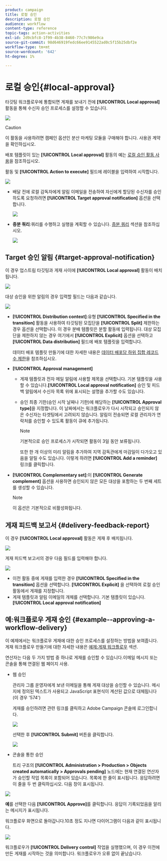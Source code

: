 ```yaml
---
product: campaign
title: 로컬 승인
description: 로컬 승인
audience: workflow
content-type: reference
topic-tags: action-activities
exl-id: 2d9cbfc8-1f99-4b38-8460-77c7c986e9ca
source-git-commit: 98d646919fedc66ee9145522ad0c5f15b25dbf2e
workflow-type: tm+mt
source-wordcount: '642'
ht-degree: 1%

---
```


# 로컬 승인{#local-approval}

타깃팅 워크플로우에 통합되면 게재를 보내기 전에 **[!UICONTROL Local approval]** 활동을 통해 수신자 승인 프로세스를 설정할 수 있습니다.

![](assets/local_validation_0.png)

>[!CAUTION]
>
>이 활동을 사용하려면 캠페인 옵션인 분산 마케팅 모듈을 구매해야 합니다. 사용권 계약을 확인하십시오.

배포 템플릿이 있는 **[!UICONTROL Local approval]** 활동의 예는 [로컬 승인 활동 사용](../../workflow/using/using-the-local-approval-activity.md)을 참조하십시오.

활동 및 **[!UICONTROL Action to execute]** 필드에 레이블을 입력하여 시작합니다.

![](assets/local_validation_1.png)

* 배달 전에 로컬 감독자에게 알림 이메일을 전송하여 자신에게 할당된 수신자를 승인하도록 요청하려면 **[!UICONTROL Target approval notification]** 옵션을 선택합니다.

   ![](assets/local_validation_intro_2.png)

* **증분 쿼리**:쿼리를 수행하고 실행을 계획할 수 있습니다. [증분 쿼리](../../workflow/using/incremental-query.md) 섹션을 참조하십시오.

   ![](assets/local_validation_intro_3.png)

## Target 승인 알림 {#target-approval-notification}

이 경우 업스트림 타깃팅과 게재 사이에 **[!UICONTROL Local approval]** 활동이 배치됩니다.

![](assets/local_validation_2.png)

대상 승인을 위한 알림의 경우 입력할 필드는 다음과 같습니다.

![](assets/local_validation_3.png)

* **[!UICONTROL Distribution context]**:유형  **[!UICONTROL Specified in the transition]** 활동을 사용하여 타깃팅된 모집단을  **[!UICONTROL Split]** 제한하는 경우 옵션을 선택합니다. 이 경우 분배 템플릿은 분할 활동에 입력됩니다. 대상 모집단을 제한하지 않는 경우 여기에서 **[!UICONTROL Explicit]** 옵션을 선택하고 **[!UICONTROL Data distribution]** 필드에 배포 템플릿을 입력합니다.

   데이터 배포 템플릿 만들기에 대한 자세한 내용은 [데이터 배포당 하위 집합 레코드 수 제한](../../workflow/using/split.md#limiting-the-number-of-subset-records-per-data-distribution)을 참조하십시오.

* **[!UICONTROL Approval management]**

   * 게재 템플릿과 전자 메일 알림에 사용할 제목을 선택합니다. 기본 템플릿을 사용할 수 있습니다.**[!UICONTROL Local approval notification]** 승인 및 피드백 알림에서 수신자 목록 위에 표시되는 설명을 추가할 수도 있습니다.
   * 승인 최종 기한(승인 시작 날짜나 기한)에 해당하는 **[!UICONTROL Approval type]**&#x200B;을 지정합니다. 이 날짜에서는 워크플로우가 다시 시작되고 승인되지 않은 수신자는 타겟팅에서 고려되지 않습니다. 알림이 전송되면 로컬 관리자가 연락처를 승인할 수 있도록 활동이 큐에 추가됩니다.

      >[!NOTE]
      >
      >기본적으로 승인 프로세스가 시작되면 활동이 3일 동안 보류됩니다.

      또한 한 개 이상의 미리 알림을 추가하여 지역 감독관에게 마감일이 다가오고 있음을 알릴 수도 있습니다. 이렇게 하려면 **[!UICONTROL Add a reminder]** 링크를 클릭합니다.

* **[!UICONTROL Complementary set]**:이  **[!UICONTROL Generate complement]** 옵션을 사용하면 승인되지 않은 모든 대상을 포함하는 두 번째 세트를 생성할 수 있습니다.

   >[!NOTE]
   >
   >이 옵션은 기본적으로 비활성화됩니다.

## 게재 피드백 보고서 {#delivery-feedback-report}

이 경우 **[!UICONTROL Local approval]** 활동은 게재 후 배치됩니다.

![](assets/local_validation_4.png)

게재 피드백 보고서의 경우 다음 필드를 입력해야 합니다.

![](assets/local_validation_workflow_4.png)

* 이전 활동 중에 게재를 입력한 경우 **[!UICONTROL Specified in the transition]** 옵션을 선택합니다. **[!UICONTROL Explicit]** 을 선택하여 로컬 승인 활동에서 게재를 지정합니다.
* 게재 템플릿과 알림 이메일의 개체를 선택합니다. 기본 템플릿이 있습니다.**[!UICONTROL Local approval notification]**

## 예:워크플로우 게재 승인 {#example--approving-a-workflow-delivery}

이 예제에서는 워크플로우 게재에 대한 승인 프로세스를 설정하는 방법을 보여줍니다. 게재 워크플로우 만들기에 대한 자세한 내용은 [예제:게재 워크플로우](../../workflow/using/delivery.md#example--delivery-workflow) 섹션.

연산자는 다음 두 가지 방법 중 하나로 게재를 승인할 수 있습니다.이메일 메시지 또는 콘솔을 통해 연결된 웹 페이지 사용.

* 웹 승인

   관리자 그룹 운영자에게 보낸 이메일을 통해 게재 대상을 승인할 수 있습니다. 메시지에 정의된 텍스트가 사용되고 JavaScript 표현식이 계산된 값으로 대체됩니다(이 경우 &#39;574&#39;)

   게재를 승인하려면 관련 링크를 클릭하고 Adobe Campaign 콘솔에 로그인합니다.

   ![](assets/new-workflow-valid-webaccess.png)

   선택한 후 **[!UICONTROL Submit]** 버튼을 클릭합니다.

   ![](assets/new-workflow-valid-webaccess-confirm.png)

* 콘솔을 통한 승인

   트리 구조의 **[!UICONTROL Administration > Production > Objects created automatically > Approvals pending]** 노드에는 현재 연결된 연산자가 승인할 작업 목록이 포함되어 있습니다. 목록에 한 줄이 표시됩니다. 응답하려면 이 줄을 두 번 클릭하십시오. 다음 창이 표시됩니다.

![](assets/new-workflow-7.png)

**예**&#x200B;를 선택한 다음 **[!UICONTROL Approve]**&#x200B;를 클릭합니다. 응답이 기록되었음을 알리는 메시지가 표시됩니다.

워크플로우 화면으로 돌아갑니다.10초 정도 지나면 다이어그램이 다음과 같이 표시됩니다.

![](assets/new-workflow-8.png)

워크플로우가 **[!UICONTROL Delivery control]** 작업을 실행했으며, 이 경우 이전에 만든 게재를 시작하는 것을 의미합니다. 워크플로우가 오류 없이 끝났습니다.
